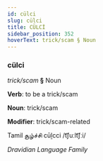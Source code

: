 ```yaml
---
id: cülci
slug: cülci
title: CÜLCİ
sidebar_position: 352
hoverText: trick/scam § Noun
---
```


### cülci

*trick/scam* **§** Noun

**Verb**: to be a trick/scam

**Noun**: trick/scam

**Modifier**: trick/scam-related

Tamil சூழ்ச்சி cūḻcci /t͡ʃuːlt͡ʃːi/

*Dravidian Language Family*